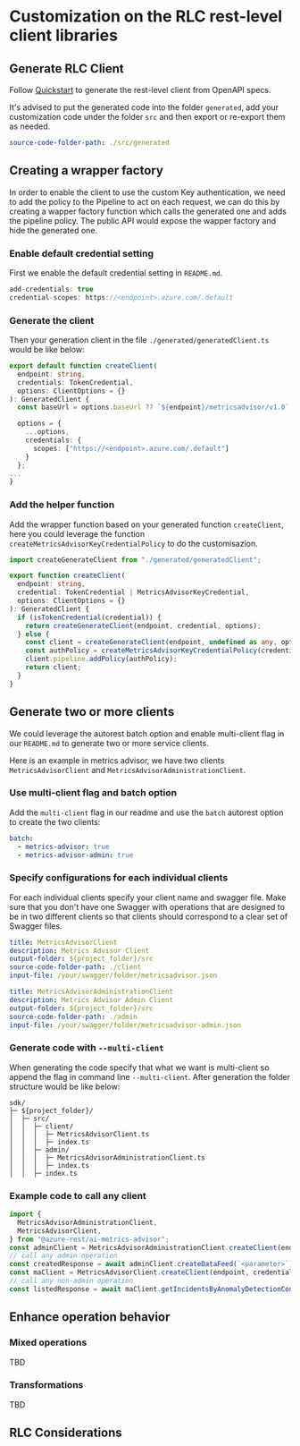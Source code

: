 # Customization on the RLC rest-level client libraries

## Generate RLC Client

Follow [Quickstart](https://aka.ms/azsdk/rlc/js) to generate the rest-level client from OpenAPI specs.

It's advised to put the generated code into the folder `generated`, add your customization code under the folder `src` and then export or re-export them as needed.

```yaml
source-code-folder-path: ./src/generated
```

## Creating a wrapper factory

In order to enable the client to use the custom Key authentication, we need to add the policy to the Pipeline to act on each request, we can do this by creating a wapper factory function which calls the generated one and adds the pipeline policy. The public API would expose the wapper factory and hide the generated one.

### Enable default credential setting

First we enable the default credential setting in `README.md`.

```typescript
add-credentials: true
credential-scopes: https://<endpoint>.azure.com/.default
```

### Generate the client

Then your generation client in the file `./generated/generatedClient.ts` would be like below:

```typescript
export default function createClient(
  endpoint: string,
  credentials: TokenCredential,
  options: ClientOptions = {}
): GeneratedClient {
  const baseUrl = options.baseUrl ?? `${endpoint}/metricsadvisor/v1.0`;

  options = {
    ...options,
    credentials: {
      scopes: ["https://<endpoint>.azure.com/.default"]
    }
  };
...
}
```

### Add the helper function

Add the wrapper function based on your generated function `createClient`, here you could leverage the function `createMetricsAdvisorKeyCredentialPolicy` to do the customisazion.

```typescript
import createGenerateClient from "./generated/generatedClient";

export function createClient(
  endpoint: string,
  credential: TokenCredential | MetricsAdvisorKeyCredential,
  options: ClientOptions = {}
): GeneratedClient {
  if (isTokenCredential(credential)) {
    return createGenerateClient(endpoint, credential, options);
  } else {
    const client = createGenerateClient(endpoint, undefined as any, options);
    const authPolicy = createMetricsAdvisorKeyCredentialPolicy(credential);
    client.pipeline.addPolicy(authPolicy);
    return client;
  }
}
```

## Generate two or more clients

We could leverage the autorest batch option and enable multi-client flag in our `README.md` to generate two or more service clients.

Here is an example in metrics advisor, we have two clients `MetricsAdvisorClient` and `MetricsAdvisorAdministrationClient`.

### Use multi-client flag and batch option

Add the `multi-client` flag in our readme and use the `batch` autorest option to create the two clients:

```yaml $(multi-client)
batch:
  - metrics-advisor: true
  - metrics-advisor-admin: true
```

### Specify configurations for each individual clients

For each individual clients specify your client name and swagger file. Make sure that you don't have one Swagger with operations that are designed to be in two different clients so that clients should correspond to a clear set of Swagger files.

```yaml $(metrics-advisor) == true
title: MetricsAdvisorClient
description: Metrics Advisor Client
output-folder: ${project_folder}/src
source-code-folder-path: ./client
input-file: /your/swagger/folder/metricsadvisor.json
```

```yaml $(metrics-advisor-admin) == true
title: MetricsAdvisorAdministrationClient
description: Metrics Advisor Admin Client
output-folder: ${project_folder}/src
source-code-folder-path: ./admin
input-file: /your/swagger/folder/metricsadvisor-admin.json
```

### Generate code with `--multi-client`

When generating the code specify that what we want is multi-client so append the flag in command line `--multi-client`. After generation the folder structure would be like below:

```
sdk/
├─ ${project_folder}/
│  ├─ src/
│  │  ├─ client/
│  │  │  ├─ MetricsAdvisorClient.ts
│  │  │  ├─ index.ts
│  │  ├─ admin/
│  │  │  ├─ MetricsAdvisorAdministrationClient.ts
│  │  │  ├─ index.ts
│  │  ├─ index.ts
```

### Example code to call any client

```typescript
import {
  MetricsAdvisorAdministrationClient,
  MetricsAdvisorClient,
} from "@azure-rest/ai-metrics-advisor";
const adminClient = MetricsAdvisorAdministrationClient.createClient(endpoint, credential);
// call any admin operation
const createdResponse = await adminClient.createDataFeed(`<parameter>`);
const maClient = MetricsAdvisorClient.createClient(endpoint, credential);
// call any non-admin operation
const listedResponse = await maClient.getIncidentsByAnomalyDetectionConfiguration(`<parameter>`);
```

## Enhance operation behavior

### Mixed operations

TBD

### Transformations

TBD

## RLC Considerations
